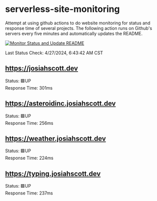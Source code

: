 # serverless-site-monitoring
Attempt at using github actions to do website monitoring for status and response time of several projects. The following action runs on Github's servers every five minutes and automatically updates the README.  

[![Monitor Status and Update README](https://github.com/JosiahSco/serverless-site-monitoring/actions/workflows/monitor.yaml/badge.svg)](https://github.com/JosiahSco/serverless-site-monitoring/actions/workflows/monitor.yaml)

Last Status Check: 4/27/2024, 6:43:42 AM CST

## https://josiahscott.dev
Status: 🟩UP  
Response Time: 301ms

## https://asteroidinc.josiahscott.dev
Status: 🟩UP  
Response Time: 256ms

## https://weather.josiahscott.dev
Status: 🟩UP  
Response Time: 224ms

## https://typing.josiahscott.dev
Status: 🟩UP  
Response Time: 237ms

